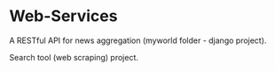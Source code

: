 # Web-Services

A RESTful API for news aggregation (myworld folder - django project).

Search tool (web scraping) project.
